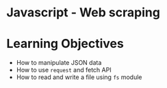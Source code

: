 # Javascript - Web scraping

# Learning Objectives

* How to manipulate JSON data
* How to use `request` and fetch API
* How to read and write a file using `fs` module
